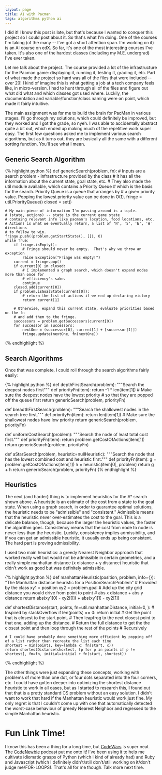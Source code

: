 ```yaml
---
layout: page
title: AI with Pacman
tags: algorithms python ai
---
```


I did it!  I know this post is late, but that's because I wanted to conquer this project so I could post about it.  So that's what I'm doing.  One of the courses I'm taking (of the many -- I've got a short attention span.  I'm working on it) is an AI course on edX.  So far, it's one of the most interesting courses I've taken.  It's also one of the hardest classes (including my M.E. undergrad) I've ever taken.

Let me talk about the project.  The course provided a lot of the infrastructure for the Pacman game: displaying it, running it, testing it, grading it, etc.  Part of what made the project so hard was all of the files that were included -- over 20!  I kind of imagine this is what getting a job at a tech company feels like, in micro-version.  I had to hunt through all of the files and figure out what did what and which classes got used where.  Luckily, the documentation and variable/function/class naming were on point, which made it fairly intuitive.

The main assignment was for me to build the brain for PacMan in various stages.  I'll go through my solutions, which could definitely be improved, but they worked and I got the grade, so nyeh.  I was able to accidentally abstract quite a bit out, which ended up making much of the repetitive work super easy.  The first few questions asked me to implement various search algorithms, but as it turns out, they are basically all the same with a different sorting function.  You'll see what I mean.

## Generic Search Algorithm

{% highlight python %}
def genericSearch(problem, fn):
    # Inputs are a search problem - infrastructure provided by the class
    # It has all the information about the current state, goal state, etc.
    # They also made the util module available, which contains a Priority Queue
    # which is the basis for the search.  Priority Queue is a queue that arranges by
    # a given priority value.  Popping the lowest priority value can be done in O(1).
    fringe = util.PriorityQueue()
    closed = set()

    # My main piece of information I'm passing around is a tuple.
    # (state, actions) -- state is the current game state
    # containg relevant info like pacman's location, food locations, etc.
    # Actions is what we eventually return, a list of 'N', 'S', 'E', 'W' directions
    # to follow to win.
    fringe.push((problem.getStartState(), []), 0)
    while True:
        if fringe.isEmpty():
            # Fringe should never be empty.  That's why we throw an exception
            raise Exception("Fringe was empty!")
        current = fringe.pop()
        if current[0] in closed:
            # I implemented a graph search, which doesn't expand nodes more than once for
            # efficiency's sake.
            continue
        closed.add(current[0])
        if problem.isGoalState(current[0]):
            # return the list of actions if we end up declaring victory
            return current[1]

        # Otherwise, expand this current state, evaluate priorities based on the fn
        # and add them to the fringe.
        successors = problem.getSuccessors(current[0])
        for successor in successors:
            nextOne = (successor[0], current[1] + [successor[1]])
            fringe.update(nextOne, fn(nextOne))
{% endhighlight %}

## Search Algorithms

Once that was complete, I could roll through the search algorithms fairly easily:

{% highlight python %}
def depthFirstSearch(problem):
    """Search the deepest nodes first"""
    def priorityFn(item):
        return -1 * len(item[1])    # Make sure the deepest nodes have the lowest priority
                                    # so that they are popped off the queue first
    return genericSearch(problem, priorityFn)

def breadthFirstSearch(problem):
    """Search the shallowest nodes in the search tree first."""
    def priorityFn(item):
        return len(item[1])     # Make sure the shallowest nodes have low priority
    return genericSearch(problem, priorityFn)

def uniformCostSearch(problem):
    """Search the node of least total cost first."""
    def priorityFn(item):
        return problem.getCostOfActions(item[1])
    return genericSearch(problem, priorityFn)

def aStarSearch(problem, heuristic=nullHeuristic):
    """Search the node that has the lowest combined cost and heuristic first."""
    def priorityFn(item):
        g = problem.getCostOfActions(item[1])
        h = heuristic(item[0], problem)
        return g + h
    return genericSearch(problem, priorityFn)
{% endhighlight %}

## Heuristics

The next (and harder) thing is to implement heuristics for the A* search shown above.  A heuristic is an estimate of the cost from a state to the goal state.  When using a graph search, in order to guarantee optimal solutions, the heuristic needs to be "admissible" and "consistent."  Admissible means that the heuristic never over-estimates the cost to the goal.  This is a delicate balance, though, because the larger the heuristic values, the faster the algorithm goes.  Consistency means that the cost from node to node is never less than the heuristic.  Luckily, consistency implies admissibility, and if you can get an admissible heuristic, it usually ends up being consistent.  The hard part is proving admissibility.

I used two main heuristics: a greedy Nearest Neighbor approach that worked really well but would not be admissible in certain geometries, and a really simple manhattan distance (x distance + y distance) heuristic that didn't work as good but was definitely admissible.

{% highlight python %}
def manhattanHeuristic(position, problem, info={}):
    "The Manhattan distance heuristic for a PositionSearchProblem"
    # Provided by the class
    xy1 = position
    xy2 = problem.goal
    # Add up the city grid distance you would drive from point to point
    # abs x distance + abs y distance
    return abs(xy1[0] - xy2[0]) + abs(xy1[1] - xy2[1])

def shortestDistance(start, points, fn=util.manhattanDistance, initial=0, ):
    # Inspired by stackOverflow
    if len(points) == 0:
        return initial
    # Get the point that is closest to the start point.
    # Then leapfrog to the next closest point to that one, adding up the distance.
    # Return the full distance to get the the closest point and then loop through the rest of the points
    # Recursively

    # I could have probably done something more efficient by popping off of a list rather than recreate the list each time
    shortest = min(points, key=lambda x: fn(start, x))
    return shortestDistance(shortest, [p for p in points if p != shortest], fn=fn, initial=initial + fn(start, shortest))
{% endhighlight %}

The other things were just expanding these concepts, working with problems of more than one dot, or four dots separated into the four corners, etc.  I could have gotten deeper into optimizing the shortest distance heuristic to work in all cases, but as I started to research this, I found out that that is a pretty standard CS problem without an easy solution.  I didn't want to work that hard if the Manhattan heuristic would work just fine.  My only regret is that I couldn't come up with one that automatically detected the worst-case behaviour of greedy Nearest Neighbor and regressed to the simple Manhattan heuristic.

# Fun Link Time!

I know this has been a thing for a long time, but [CodeWars](https://www.codewars.com) is super neat.  The [CodeNewbie](http://www.codenewbie.org) podcast put me onto it!  I've been using it to help me cultivate idiomatic grasps of Python (which I kind of already had) and Ruby and Javascript (which I definitely didn't/still don't/still working on it/don't judge me/FOR-LOOPS).  That's all for me though.  Talk more next time.





